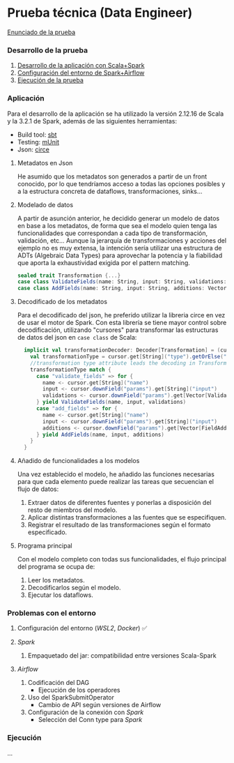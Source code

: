 # Prueba técnica (Data Engineer)

[Enunciado de la prueba](https://github.com/balath/access-test/blob/main/prueba-tecnica-xxx.pdf)

### Desarrollo de la prueba


1. [Desarrollo de la aplicación con Scala+Spark](#Aplicación)
2. [Configuración del entorno de Spark+Airflow](#Entorno)
3. [Ejecución de la prueba](#Ejecución)

### Aplicación

Para el desarrollo de la aplicación se ha utilizado la versión 2.12.16 de Scala y la 3.2.1 de Spark, además de las siguientes herramientas:
+ Build tool: [sbt](https://www.scala-sbt.org/)
+ Testing: [mUnit](https://scalameta.org/munit/)
+ Json: [circe](https://circe.github.io/circe/)

1. Metadatos en Json

    He asumido que los metadatos son generados a partir de un front conocido, por lo que tendríamos acceso a todas las opciones posibles y a la estructura
    concreta de dataflows, transformaciones, sinks... 
2. Modelado de datos

    A partir de asunción anterior, he decidido generar un modelo de datos en base a los metadatos, de forma que sea el modelo quien tenga las funcionalidades 
    que correspondan a cada tipo de transformación, validación, etc... Aunque la jerarquía de transformaciones y acciones del ejemplo no es muy extensa,
    la intención sería utilizar una estructura de ADTs (Algebraic Data Types) para aprovechar la potencia y la fiabilidad que aporta la exhaustividad exigida 
    por el pattern matching.
    ```scala
    sealed trait Transformation {...}
    case class ValidateFields(name: String, input: String, validations: Vector[Validation]) extends Transformation {...}
    case class AddFields(name: String, input: String, additions: Vector[FieldAddition]) extends Transformation {...}
    ```
3. Decodificado de los metadatos

    Para el decodificado del json, he preferido utilizar la libreria circe en vez de usar el motor de Spark. Con esta librería se tiene mayor control sobre
    decodificación, utilizando "cursores" para transformar las estructuras de datos del json en `case class` de Scala:
    ```scala
      implicit val transformationDecoder: Decoder[Transformation] = (cursor: ACursor) => {
        val transformationType = cursor.get[String]("type").getOrElse("")
        //transformation type attribute leads the decoding in Transformation
        transformationType match {
          case "validate_fields" => for {
            name <- cursor.get[String]("name")
            input <- cursor.downField("params").get[String]("input")
            validations <- cursor.downField("params").get[Vector[Validation]]("validations")
          } yield ValidateFields(name, input, validations)
          case "add_fields" => for {
            name <- cursor.get[String]("name")
            input <- cursor.downField("params").get[String]("input")
            additions <- cursor.downField("params").get[Vector[FieldAddition]]("addFields")
          } yield AddFields(name, input, additions)
        }
      }
    ```
4. Añadido de funcionalidades a los modelos

    Una vez establecido el modelo, he añadido las funciones necesarias para que cada elemento puede realizar las tareas que secuencian el flujo de datos:
    1. Extraer datos de diferentes fuentes y ponerlas a disposición del resto de miembros del modelo.
    2. Aplicar distintas transformaciones a las fuentes que se especifiquen.
    3. Registrar el resultado de las transformaciones según el formato especificado. 

5. Programa principal
    
    Con el modelo completo con todas sus funcionalidades, el flujo principal del programa se ocupa de:
     1. Leer los metadatos.
     2. Decodificarlos según el modelo.
     3. Ejecutar los dataflows.  


### Problemas con el entorno

1. Configuración del entorno (_WSL2_, _Docker_) ✅

2. _Spark_ 
    
    1. Empaquetado del jar: compatibilidad entre versiones Scala-Spark

3. _Airflow_
    
    1. Codificación del DAG
        + Ejecución de los operadores
    2. Uso del SparkSubmitOperator
       + Cambio de API según versiones de Airflow 
    3. Configuración de la conexión con _Spark_ 
       + Selección del Conn type para _Spark_ 

### Ejecución

...
